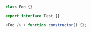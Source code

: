 ```typescript
class Foo {}
```

```typescript
export interface Test {}
```

```typescript
<Foo /> + function constructor() {};
```